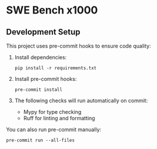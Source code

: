 # SWE Bench x1000

## Development Setup

This project uses pre-commit hooks to ensure code quality:

1. Install dependencies:
   ```
   pip install -r requirements.txt
   ```

2. Install pre-commit hooks:
   ```
   pre-commit install
   ```

3. The following checks will run automatically on commit:
   - Mypy for type checking
   - Ruff for linting and formatting

You can also run pre-commit manually:
```
pre-commit run --all-files
```
